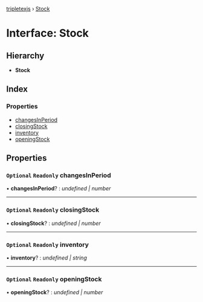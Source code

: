 [tripletexjs](../README.md) › [Stock](stock.md)

# Interface: Stock

## Hierarchy

* **Stock**

## Index

### Properties

* [changesInPeriod](stock.md#optional-readonly-changesinperiod)
* [closingStock](stock.md#optional-readonly-closingstock)
* [inventory](stock.md#optional-readonly-inventory)
* [openingStock](stock.md#optional-readonly-openingstock)

## Properties

### `Optional` `Readonly` changesInPeriod

• **changesInPeriod**? : *undefined | number*

___

### `Optional` `Readonly` closingStock

• **closingStock**? : *undefined | number*

___

### `Optional` `Readonly` inventory

• **inventory**? : *undefined | string*

___

### `Optional` `Readonly` openingStock

• **openingStock**? : *undefined | number*
